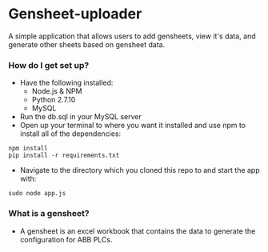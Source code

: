 # Gensheet-uploader #

A simple application that allows users to add gensheets, view it's data, and generate other sheets based on gensheet data.

### How do I get set up? ###

* Have the following installed:
  * Node.js & NPM
  * Python 2.7.10
  * MySQL
* Run the db.sql in your MySQL server
* Open up your terminal to where you want it installed and use npm to install all of the dependencies:

```
npm install
pip install -r requirements.txt
```

* Navigate to the directory which you cloned this repo to and start the app with:

```
sudo node app.js
```

### What is a gensheet? ###

* A gensheet is an excel workbook that contains the data to generate the configuration for ABB PLCs.
